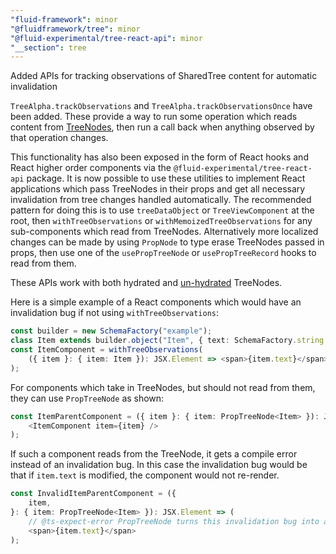 ```yaml
---
"fluid-framework": minor
"@fluidframework/tree": minor
"@fluid-experimental/tree-react-api": minor
"__section": tree
---
```

Added APIs for tracking observations of SharedTree content for automatic invalidation

`TreeAlpha.trackObservations` and `TreeAlpha.trackObservationsOnce` have been added.
These provide a way to run some operation which reads content from [TreeNodes](https://fluidframework.com/docs/api/tree/treenode-class), then run a call back when anything observed by that operation changes.

This functionality has also been exposed in the form of React hooks and React higher order components via the `@fluid-experimental/tree-react-api` package.
It is now possible to use these utilities to implement React applications which pass TreeNodes in their props and get all necessary invalidation from tree changes handled automatically.
The recommended pattern for doing this is to use `treeDataObject` or `TreeViewComponent` at the root, then `withTreeObservations` or `withMemoizedTreeObservations` for any sub-components which read from TreeNodes.
Alternatively more localized changes can be made by using `PropNode` to type erase TreeNodes passed in props, then use one of the `usePropTreeNode` or `usePropTreeRecord` hooks to read from them.

These APIs work with both hydrated and [un-hydrated](https://fluidframework.com/docs/api/tree/unhydrated-typealias) TreeNodes.

Here is a simple example of a React components which would have an invalidation bug if not using `withTreeObservations`:

```typescript
const builder = new SchemaFactory("example");
class Item extends builder.object("Item", { text: SchemaFactory.string }) {}
const ItemComponent = withTreeObservations(
	({ item }: { item: Item }): JSX.Element => <span>{item.text}</span>,
);
```

For components which take in TreeNodes, but should not read from them, they can use `PropTreeNode` as shown:

```typescript
const ItemParentComponent = ({ item }: { item: PropTreeNode<Item> }): JSX.Element => (
	<ItemComponent item={item} />
);
```

If such a component reads from the TreeNode, it gets a compile error instead of an invalidation bug.
In this case the invalidation bug would be that if `item.text` is modified, the component would not re-render.

```typescript
const InvalidItemParentComponent = ({
	item,
}: { item: PropTreeNode<Item> }): JSX.Element => (
	// @ts-expect-error PropTreeNode turns this invalidation bug into a compile error
	<span>{item.text}</span>
);
```
